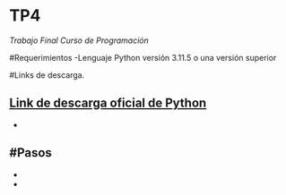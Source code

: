 # TP4
*Trabajo Final Curso de Programación*

#Requerimientos
-Lenguaje Python versión 3.11.5 o una versión superior

#Links de descarga.

[Link de descarga oficial de Python](https://www.python.org/downloads/)
-
-

#Pasos
-
-
-

#
